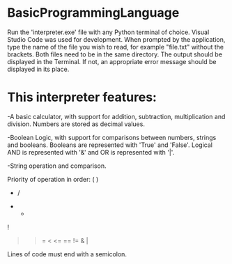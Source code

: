 # BasicProgrammingLanguage

Run the 'interpreter.exe' file with any Python terminal of choice.
Visual Studio Code was used for development.
When prompted by the application, type the name of the file you wish to read, for example "file.txt" without the brackets.
Both files need to be in the same directory.
The output should be displayed in the Terminal. If not, an appropriate error message should be displayed in its place.

# This interpreter features:

-A basic calculator, with support for addition, subtraction, multiplication and division.
Numbers are stored as decimal values.

-Boolean Logic, with support for comparisons between numbers, strings and booleans.
Booleans are represented with 'True' and 'False'.
Logical AND is represented with '&' and OR is represented with '|'.

-String operation and comparison.

Priority of operation in order:
( )
* /
+ -
!
> >= < <=
== !=
&
|

Lines of code must end with a semicolon.

